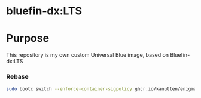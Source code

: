# bluefin-dx:LTS

# Purpose

This repository is my own custom Universal Blue image, based on Bluefin-dx:LTS

### Rebase

   ```bash
   sudo bootc switch --enforce-container-sigpolicy ghcr.io/kanutten/enigma-dx:latest
   ```

